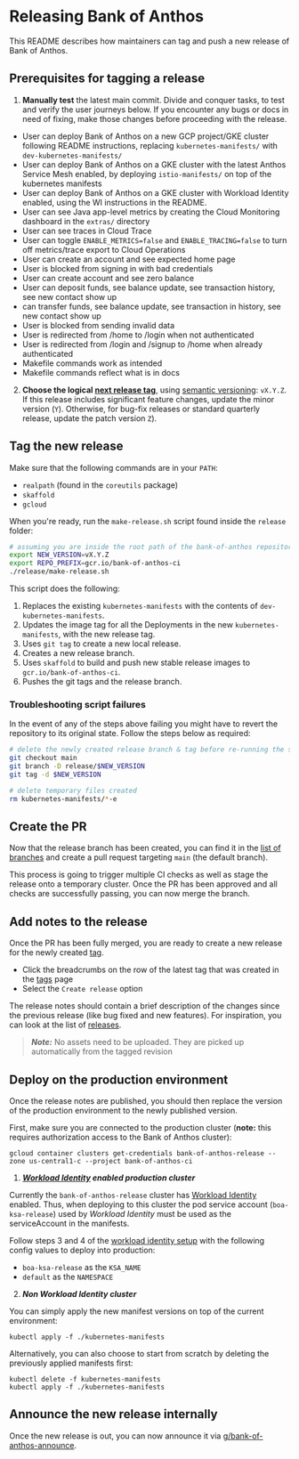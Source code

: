 # Releasing Bank of Anthos

This README describes how maintainers can tag and push a new release of Bank of Anthos.

## Prerequisites for tagging a release

1. **Manually test** the latest main commit. Divide and conquer tasks, to test and verify the user journeys below. If you encounter any bugs or docs in need of fixing, make those changes before proceeding with the release.

- User can deploy Bank of Anthos on a new GCP project/GKE cluster following README instructions, replacing `kubernetes-manifests/` with `dev-kubernetes-manifests/`
- User can deploy Bank of Anthos on a GKE cluster with the latest Anthos Service Mesh enabled, by deploying `istio-manifests/` on top of the kubernetes manifests
- User can deploy Bank of Anthos on a GKE cluster with Workload Identity enabled, using the WI instructions in the README.
- User can see Java app-level metrics by creating the Cloud Monitoring dashboard in the `extras/` directory
- User can see traces in Cloud Trace
- User can toggle `ENABLE_METRICS=false` and `ENABLE_TRACING=false` to turn off metrics/trace export to Cloud Operations
- User can create an account and see expected home page
- User is blocked from signing in with bad credentials
- User can create account and see zero balance
- User can deposit funds, see balance update, see transaction history, see new contact show up
- can transfer funds, see balance update, see transaction in history, see new contact show up
- User is blocked from sending invalid data
- User is redirected from /home to /login when not authenticated
- User is redirected from /login and /signup to /home when already authenticated
- Makefile commands work as intended
- Makefile commands reflect what is in docs

2. **Choose the logical [next release tag](https://github.com/GoogleCloudPlatform/bank-of-anthos/releases)**, using [semantic versioning](https://semver.org/): `vX.Y.Z`. If this release includes significant feature changes, update the minor version (`Y`). Otherwise, for bug-fix releases or standard quarterly release, update the patch version `Z`).

## Tag the new release

Make sure that the following commands are in your `PATH`:
- `realpath` (found in the `coreutils` package)
- `skaffold`
- `gcloud`

When you're ready, run the `make-release.sh` script found inside the `release` folder:

```sh
# assuming you are inside the root path of the bank-of-anthos repository
export NEW_VERSION=vX.Y.Z
export REPO_PREFIX=gcr.io/bank-of-anthos-ci
./release/make-release.sh
```

This script does the following:
1. Replaces the existing `kubernetes-manifests` with the contents of `dev-kubernetes-manifests`.
2. Updates the image tag for all the Deployments in the new `kubernetes-manifests`, with the new release tag.
3. Uses `git tag` to create a new local release.
4. Creates a new release branch.
5. Uses `skaffold` to build and push new stable release images to `gcr.io/bank-of-anthos-ci`.
6. Pushes the git tags and the release branch.

### Troubleshooting script failures

In the event of any of the steps above failing you might have to revert the repository to its original state. Follow the steps below as required:
```sh
# delete the newly created release branch & tag before re-running the script
git checkout main
git branch -D release/$NEW_VERSION
git tag -d $NEW_VERSION

# delete temporary files created
rm kubernetes-manifests/*-e
```

## Create the PR

Now that the release branch has been created, you can find it in the [list of branches](https://github.com/GoogleCloudPlatform/bank-of-anthos/branches) and create a pull request targeting `main` (the default branch).

This process is going to trigger multiple CI checks as well as stage the release onto a temporary cluster. Once the PR has been approved and all checks are successfully passing, you can now merge the branch.

## Add notes to the release

Once the PR has been fully merged, you are ready to create a new release for the newly created [tag](https://github.com/GoogleCloudPlatform/bank-of-anthos/tags).
- Click the breadcrumbs on the row of the latest tag that was created in the [tags](https://github.com/GoogleCloudPlatform/bank-of-anthos/tags) page
- Select the `Create release` option

The release notes should contain a brief description of the changes since the previous release (like bug fixed and new features). For inspiration, you can look at the list of [releases](https://github.com/GoogleCloudPlatform/bank-of-anthos/releases).

> ***Note:*** No assets need to be uploaded. They are picked up automatically from the tagged revision

## Deploy on the production environment

Once the release notes are published, you should then replace the version of the production environment to the newly published version.

First, make sure you are connected to the production cluster (**note:** this requires authorization access to the Bank of Anthos cluster):
```
gcloud container clusters get-credentials bank-of-anthos-release --zone us-central1-c --project bank-of-anthos-ci
```

1. ***[Workload Identity](https://cloud.google.com/kubernetes-engine/docs/how-to/workload-identity) enabled production cluster***

Currently the `bank-of-anthos-release` cluster has [Workload Identity](https://cloud.google.com/kubernetes-engine/docs/how-to/workload-identity) enabled. Thus, when deploying to this cluster the pod service account (`boa-ksa-release`) used by _Workload Identity_ must be used as the serviceAccount in the manifests.

Follow steps 3 and 4 of the [workload identity setup](https://github.com/GoogleCloudPlatform/bank-of-anthos/blob/main/docs/workload-identity.md) with the following config values to deploy into production:
- `boa-ksa-release` as the `KSA_NAME`
- `default` as the `NAMESPACE`

2. ***Non Workload Identity cluster***

You can simply apply the new manifest versions on top of the current environment:
```
kubectl apply -f ./kubernetes-manifests
```

Alternatively, you can also choose to start from scratch by deleting the previously applied manifests first:
```
kubectl delete -f kubernetes-manifests
kubectl apply -f ./kubernetes-manifests
```

## Announce the new release internally

Once the new release is out, you can now announce it via [g/bank-of-anthos-announce](g/bank-of-anthos-announce).
